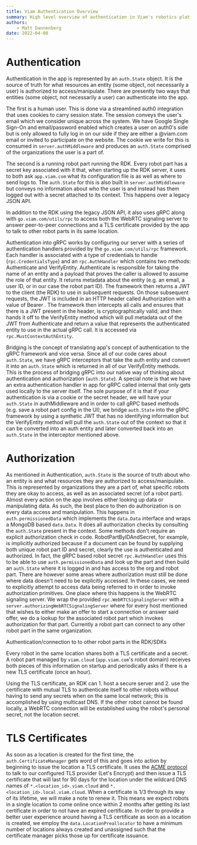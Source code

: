 ```yaml
---
title: Viam Authentication Overview
summary: High level overview of authentication in Viam's robotics platform
authors:
    - Matt Dannenberg
date: 2022-04-08
---
```

# Authentication
Authentication in the app is represented by an `auth.State` object. It is the source of truth for what resources an entity (some object, not necessarily a user) is authorized to access/manipulate. There are presently two ways that entities (some object, not necessarily a user) can authenticate into the app.

The first is a human user. This is done via a streamlined auth0 integration that uses cookies to carry session state. The session conveys the user's email which we consider unique across the system. We have Google Single Sign-On and email/password enabled which creates a user on auth0's side but is only allowed to fully log in on our side if they are either a @viam.com email or invited to participate on the website. The cookie we write for this is consumed in `server.authMiddleware` and produces an `auth.State` comprised of the organizations the user is a part of.

The second is a running robot part running the RDK. Every robot part has a secret key associated with it that, when starting up the RDK server, it uses to both ask `app.viam.com` what its configuration file is as well as where to send logs to. The `auth.State` for this is also built in `server.authMiddleware` but conveys no information about who the user is and instead has them logged out with a secret attached to its context. This happens over a legacy JSON API.

In addition to the RDK using the legacy JSON API, it also uses gRPC along with `go.viam.com/utils/rpc` to access both the WebRTC signaling server to answer peer-to-peer connections and a TLS certificate provided by the app to talk to other robot parts in its same location.

Authentication into gRPC works by configuring our server with a series of authentication handlers provided by the `go.viam.com/utils/rpc` framework. Each handler is associated with a type of credentials to handle (`rpc.CredentialsType`) and an `rpc.AuthHandler` which contains two methods: Authenticate and VerifyEntity. Authenticate is responsible for taking the name of an entity and a payload that proves the caller is allowed to assume the role of that entity. It returns metadata about the entity (e.g. an email, a user ID, or in our case the robot part ID). The framework then returns a JWT to the client (the RDK) to use in subsequent requests. On those subsequent requests, the JWT is included in an HTTP header called Authorization with a value of Bearer <token>. The framework then intercepts all calls and ensures that there is a JWT present in the header, is cryptographically valid, and then hands it off to the VerifyEntity method which will pull metadata out of the JWT from Authenticate and return a value that represents the authenticated entity to use in the actual gRPC call. It is accessed via `rpc.MustContextAuthEntity`.

Bridging is the concept of translating app's concept of authentication to the gRPC framework and vice versa. Since all of our code cares about `auth.State`, we have gRPC interceptors that take the auth entity and convert it into an `auth.State` which is returned in all of our VerifyEntity methods. This is the process of bridging gRPC into our native way of thinking about authentication and authorization (`auth.State`). A special note is that we have an extra authentication handler in app for gRPC called internal that only gets used locally to the server itself. The sole purpose of it is that if your authentication is via a cookie or the secret header, we will have your `auth.State` in authMiddleware and in order to call gRPC based methods (e.g. save a robot part config in the UI), we bridge `auth.State` into the gRPC framework by using a synthetic JWT that has no identifying information but the VerifyEntity method will pull the `auth.State` out of the context so that it can be converted into an auth entity and later converted back into an `auth.State` in the interceptor mentioned above.

# Authorization
As mentioned in Authentication, `auth.State` is the source of truth about who an entity is and what resources they are authorized to access/manipulate. This is represented by organizations they are a part of, what specific robots they are okay to access, as well as an associated secret (of a robot part). Almost every action on the app involves either looking up data or manipulating data. As such, the best place to then do authorization is on every data access and manipulation. This happens in `auth.permissionedData` which implements the `data.Data` interface and wraps a MongoDB based `data.Data`. It does all authorization checks by consulting the `auth.State` present in the context. Some methods don't require an explicit authorization check in code. RobotPartByIDAndSecret, for example, is implicitly authorized because if a document can be found by supplying both unique robot part ID and secret, clearly the use is authenticated and authorized. In fact, the gRPC based robot secret `rpc.AuthHandler` uses this to be able to use `auth.permissionedData` and look up the part and then build an `auth.State` where it is logged in and has access to the org and robot part. There are however some areas where authorization must still be done where data doesn't need to be explicitly accessed. In these cases, we need to explicitly attempt to access data being referred to in order to invoke authorization primitives. One place where this happens is the WebRTC signaling server. We wrap the provided `rpc.WebRTCSignalingServer` with a `server.authorizingWebRTCSignalingServer` where for every host mentioned that wishes to either make an offer to start a connection or answer said offer, we do a lookup for the associated robot part which invokes authorization for that part. Currently a robot part can connect to any other robot part in the same organization.

Authentication/connection to to other robot parts in the RDK/SDKs

Every robot in the same location shares both a TLS certificate and a secret. A robot part managed by `viam.cloud` (`app.viam.com`'s robot domain) receives both pieces of this information on startup and periodically asks if there is a new TLS certificate (once an hour).

Using the TLS certificate, an RDK can 1. host a secure server and 2. use the certificate with mutual TLS to authenticate itself to other robots without having to send any secrets when on the same local network; this is accomplished by using multicast DNS. If the other robot cannot be found locally, a WebRTC connection will be established using the robot's personal secret, not the location secret.

# TLS Certificates

As soon as a location is created for the first time, the `auth.CertificateManager` gets word of this and goes into action by beginning to issue the location a TLS certificate. It uses the [ACME protocol](https://datatracker.ietf.org/doc/html/rfc8555) to talk to our configured TLS provider (Let's Encrypt) and then issue a TLS certificate that will last for 90 days for the location under the wildcard DNS names of `*.<location_id>.viam.cloud` and `*.<location_id>.local.viam.cloud`. When a certificate is 1/3 through its way of its lifetime, we will make a note to renew it. This means we expect robots in a single location to come online once within 2 months after getting its last certificate in order to not have an expired certificate. In order to provide a better user experience around having a TLS certificate as soon as a location is created, we employ the `data.LocationPreallocator` to have a minimum number of locations always created and unassigned such that the certificate manager picks those up for certificate issuance.
